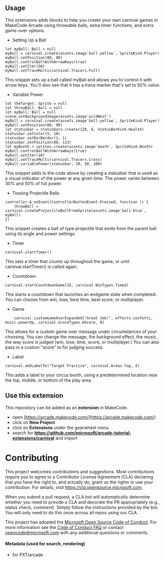 ## Usage

This extensions adds blocks to help you create your own carnival games in MakeCode Arcade using throwable balls, extra timer functions, and extra game-over options.


* Setting Up a Ball

```blocks
let myBall: Ball = null
myBall = carnival.create(assets.image`ball-yellow`, SpriteKind.Player)
myBall.setPosition(80, 90)
myBall.controlBallWithArrowKeys(true)
myBall.setIter(50)
myBall.setTraceMulti(carnival.Tracers.Full)
```

This snippet sets up a ball called myBall and allows you to control it with arrow keys. You'll also see that it has a trace marker that's set to 50% value.


* Variable Power

```blocks
let theTarget: Sprite = null
let throwBall: Ball = null
let myBall: Ball = null
scene.setBackgroundImage(assets.image`wildWest`)
myBall = carnival.create(assets.image`ball-yellow`, SpriteKind.Player)
myBall.setPosition(80, 90)
let statusbar = statusbars.create(120, 6, StatusBarKind.Health)
statusbar.setColor(5, 10)
statusbar.setBarBorder(1, 1)
statusbar.setPosition(80, 113)
let myBooth = sprites.create(assets.image`booth`, SpriteKind.Booth)
myBall.controlBallWithArrowKeys(true)
myBall.setIter(10)
myBall.setTraceMulti(carnival.Tracers.Cross)
myBall.variablePower(statusbar, 30, 50, 100)
```

This snippet adds to the code above by creating a statusbar that is used as a visual indicator of the power at any given time. The power varies between 30% and 50% of full power.



* Tossing Projectile Balls

```blocks
controller.A.onEvent(ControllerButtonEvent.Pressed, function () {
    throwBall = carnival.createProjectileBallFromSprite(assets.image`ball-blue`, myBall)
})
```

This snippet creates a ball of type projectile that emits from the parent ball using its angle and power settings.



* Timer

```blocks
carnival.startTimer()
```

This sets a timer that counts up throughout the game, or until carnival.startTimer() is called again.



* Countdown

```blocks
carnival.startCountdownGame(15, carnival.WinTypes.Timed)

```

This starts a countdown that launches an endgame state when completed. You can choose from win, lose, best time, best score, or multiplayer.



* Game

```blocks
    carnival.customGameOverExpanded("Great Job!", effects.confetti, music.powerUp, carnival.ScoreTypes.HScore, 0)
```

This allows for a custom game over message under circumstances of your choosing.  You can change the message, the background effect, the music, the way score is judged (win, lose, time, score, or multiplayer.) You can also pass in a custom "score" to for judging success.



* Label

```blocks
carnival.addLabelTo("Target Practice", carnival.Areas.Top, 4)
```

This adds a label to your circus booth, using a predetermined location near the top, middle, or bottom of the play area.





## Use this extension

This repository can be added as an **extension** in MakeCode.

* open [https://arcade.makecode.com/](https://arcade.makecode.com/)
* click on **New Project**
* click on **Extensions** under the gearwheel menu
* search for **https://github.com/microsoft/arcade-tutorial-extensions/carnival** and import

# Contributing

This project welcomes contributions and suggestions.  Most contributions require you to agree to a
Contributor License Agreement (CLA) declaring that you have the right to, and actually do, grant us
the rights to use your contribution. For details, visit https://cla.opensource.microsoft.com.

When you submit a pull request, a CLA bot will automatically determine whether you need to provide
a CLA and decorate the PR appropriately (e.g., status check, comment). Simply follow the instructions
provided by the bot. You will only need to do this once across all repos using our CLA.

This project has adopted the [Microsoft Open Source Code of Conduct](https://opensource.microsoft.com/codeofconduct/).
For more information see the [Code of Conduct FAQ](https://opensource.microsoft.com/codeofconduct/faq/) or
contact [opencode@microsoft.com](mailto:opencode@microsoft.com) with any additional questions or comments.

#### Metadata (used for search, rendering)

* for PXT/arcade
<script src="https://makecode.com/gh-pages-embed.js"></script><script>makeCodeRender("{{ site.makecode.home_url }}", "{{ site.github.owner_name }}/{{ site.github.repository_name }}#v0.0.1");</script>










